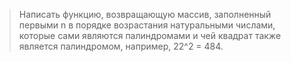 > Написать функцию, возвращающую массив, заполненный первыми n в порядке возрастания натуральными числами, которые сами являются палиндромами и чей квадрат также является палиндромом, например, 22^2 = 484.
